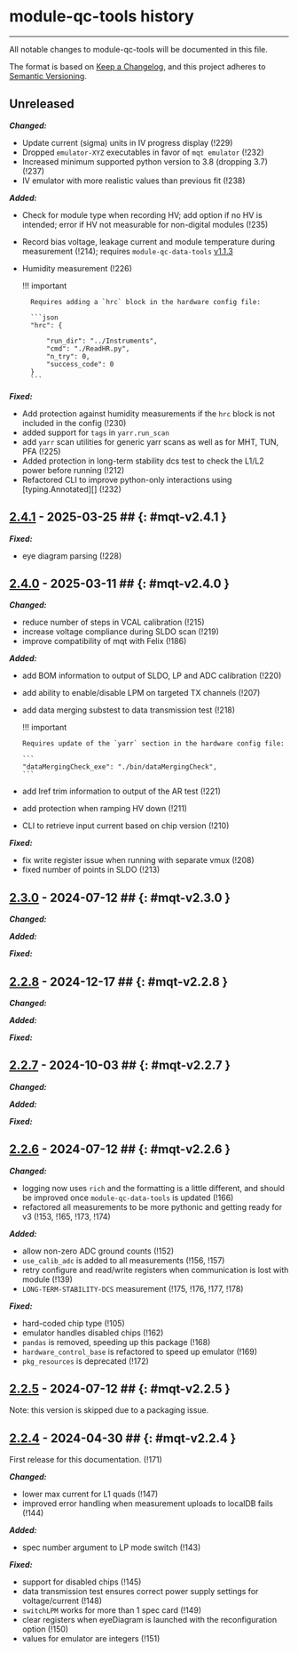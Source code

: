 # module-qc-tools history

---

All notable changes to module-qc-tools will be documented in this file.

The format is based on [Keep a Changelog](https://keepachangelog.com/en/1.0.0/),
and this project adheres to
[Semantic Versioning](https://semver.org/spec/v2.0.0.html).

## Unreleased

**_Changed:_**

- Update current (sigma) units in IV progress display (!229)
- Dropped `emulator-XYZ` executables in favor of `mqt emulator` (!232)
- Increased minimum supported python version to 3.8 (dropping 3.7) (!237)
- IV emulator with more realistic values than previous fit (!238)

**_Added:_**

- Check for module type when recording HV; add option if no HV is intended;
  error if HV not measurable for non-digital modules (!235)
- Record bias voltage, leakage current and module temperature during measurement
  (!214); requires `module-qc-data-tools`
  [v1.1.3](https://gitlab.cern.ch/atlas-itk/pixel/module/module-qc-data-tools/-/tags/v1.1.3)
- Humidity measurement (!226)

  !!! important

        Requires adding a `hrc` block in the hardware config file:

        ```json
        "hrc": {

            "run_dir": "../Instruments",
            "cmd": "./ReadHR.py",
            "n_try": 0,
            "success_code": 0
        }
        ```

**_Fixed:_**

- Add protection against humidity measurements if the `hrc` block is not
  included in the config (!230)
- added support for `tags` in `yarr.run_scan`
- add `yarr` scan utilities for generic yarr scans as well as for MHT, TUN, PFA
  (!225)
- Added protection in long-term stability dcs test to check the L1/L2 power
  before running (!212)
- Refactored CLI to improve python-only interactions using [typing.Annotated][]
  (!232)

## [2.4.1](https://gitlab.cern.ch/atlas-itk/pixel/module/module-qc-tools/-/tags/v2.4.1) - 2025-03-25 ## {: #mqt-v2.4.1 }

**_Fixed:_**

- eye diagram parsing (!228)

## [2.4.0](https://gitlab.cern.ch/atlas-itk/pixel/module/module-qc-tools/-/tags/v2.4.0) - 2025-03-11 ## {: #mqt-v2.4.0 }

**_Changed:_**

- reduce number of steps in VCAL calibration (!215)
- increase voltage compliance during SLDO scan (!219)
- improve compatibility of mqt with Felix (!186)

**_Added:_**

- add BOM information to output of SLDO, LP and ADC calibration (!220)
- add ability to enable/disable LPM on targeted TX channels (!207)
- add data merging substest to data transmission test (!218)

  !!! important

      Requires update of the `yarr` section in the hardware config file:

      ```
      "dataMergingCheck_exe": "./bin/dataMergingCheck",
      ```

- add Iref trim information to output of the AR test (!221)
- add protection when ramping HV down (!211)
- CLI to retrieve input current based on chip version (!210)

**_Fixed:_**

- fix write register issue when running with separate vmux (!208)
- fixed number of points in SLDO (!213)

## [2.3.0](https://gitlab.cern.ch/atlas-itk/pixel/module/module-qc-tools/-/tags/v2.3.0) - 2024-07-12 ## {: #mqt-v2.3.0 }

**_Changed:_**

**_Added:_**

**_Fixed:_**

## [2.2.8](https://gitlab.cern.ch/atlas-itk/pixel/module/module-qc-tools/-/tags/v2.2.8) - 2024-12-17 ## {: #mqt-v2.2.8 }

**_Changed:_**

**_Added:_**

**_Fixed:_**

## [2.2.7](https://gitlab.cern.ch/atlas-itk/pixel/module/module-qc-tools/-/tags/v2.2.7) - 2024-10-03 ## {: #mqt-v2.2.7 }

**_Changed:_**

**_Added:_**

**_Fixed:_**

## [2.2.6](https://gitlab.cern.ch/atlas-itk/pixel/module/module-qc-tools/-/tags/v2.2.6) - 2024-07-12 ## {: #mqt-v2.2.6 }

**_Changed:_**

- logging now uses `rich` and the formatting is a little different, and should
  be improved once `module-qc-data-tools` is updated (!166)
- refactored all measurements to be more pythonic and getting ready for v3
  (!153, !165, !173, !174)

**_Added:_**

- allow non-zero ADC ground counts (!152)
- `use_calib_adc` is added to all measurements (!156, !157)
- retry configure and read/write registers when communication is lost with
  module (!139)
- `LONG-TERM-STABILITY-DCS` measurement (!175, !176, !177, !178)

**_Fixed:_**

- hard-coded chip type (!105)
- emulator handles disabled chips (!162)
- `pandas` is removed, speeding up this package (!168)
- `hardware_control_base` is refactored to speed up emulator (!169)
- `pkg_resources` is deprecated (!172)

## [2.2.5](https://gitlab.cern.ch/atlas-itk/pixel/module/module-qc-tools/-/tags/v2.2.5) - 2024-07-12 ## {: #mqt-v2.2.5 }

Note: this version is skipped due to a packaging issue.

## [2.2.4](https://gitlab.cern.ch/atlas-itk/pixel/module/module-qc-tools/-/tags/v2.2.4) - 2024-04-30 ## {: #mqt-v2.2.4 }

First release for this documentation. (!171)

**_Changed:_**

- lower max current for L1 quads (!147)
- improved error handling when measurement uploads to localDB fails (!144)

**_Added:_**

- spec number argument to LP mode switch (!143)

**_Fixed:_**

- support for disabled chips (!145)
- data transmission test ensures correct power supply settings for
  voltage/current (!148)
- `switchLPM` works for more than 1 spec card (!149)
- clear registers when eyeDiagram is launched with the reconfiguration option
  (!150)
- values for emulator are integers (!151)
